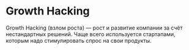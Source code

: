 # Growth Hacking

Growth Hacking (взлом роста) — рост и развитие компании за счёт нестандартных решений. Чаще всего используется стартапами, которым надо стимулировать спрос на свои продукты.